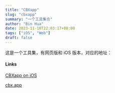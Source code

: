 ```yaml
---
title: "CBXapp"
slug: "cbxapp"
summary: "一个工具集合"
author: "Bin Hua"
date: 2023-11-10T22:03:17+08:00
tags: ["iOS", "Web"]
draft: false
---
```


这是一个工具集，有网页版和 iOS 版本，对应的地址：

#### Links

[CBXapp on iOS](https://apps.apple.com/app/cbxapp/id1408811845)

[cbx.app](https://cbx.app)